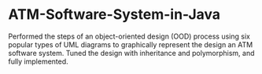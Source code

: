 # ATM-Software-System-in-Java
Performed the steps of an object-oriented design (OOD) process using six popular types of UML diagrams to graphically represent the design an ATM software system. Tuned the design with inheritance and polymorphism, and fully implemented.
